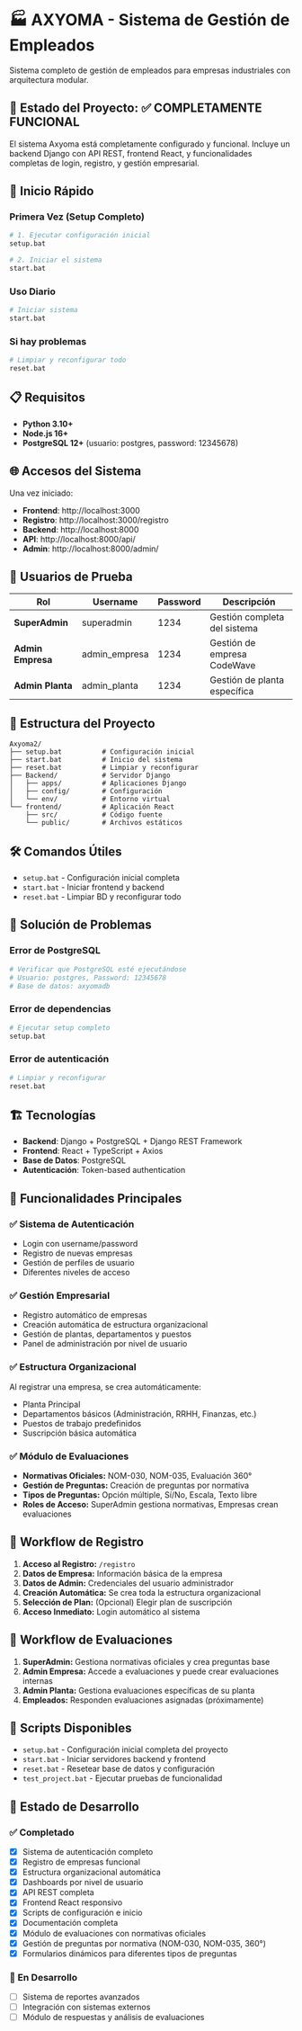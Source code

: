 # 🏭 AXYOMA - Sistema de Gestión de Empleados

Sistema completo de gestión de empleados para empresas industriales con arquitectura modular.

## 🚀 Estado del Proyecto: ✅ COMPLETAMENTE FUNCIONAL

El sistema Axyoma está completamente configurado y funcional. Incluye un backend Django con API REST, frontend React, y funcionalidades completas de login, registro, y gestión empresarial.

## 🚀 Inicio Rápido

### Primera Vez (Setup Completo)
```bash
# 1. Ejecutar configuración inicial
setup.bat

# 2. Iniciar el sistema
start.bat
```

### Uso Diario
```bash
# Iniciar sistema
start.bat
```

### Si hay problemas
```bash
# Limpiar y reconfigurar todo
reset.bat
```

## 📋 Requisitos

- **Python 3.10+** 
- **Node.js 16+** 
- **PostgreSQL 12+** (usuario: postgres, password: 12345678)

## 🌐 Accesos del Sistema

Una vez iniciado:
- **Frontend**: http://localhost:3000
- **Registro**: http://localhost:3000/registro
- **Backend**: http://localhost:8000
- **API**: http://localhost:8000/api/
- **Admin**: http://localhost:8000/admin/

## 👥 Usuarios de Prueba

| Rol | Username | Password | Descripción |
|-----|----------|----------|-------------|
| **SuperAdmin** | superadmin | 1234 | Gestión completa del sistema |
| **Admin Empresa** | admin_empresa | 1234 | Gestión de empresa CodeWave |
| **Admin Planta** | admin_planta | 1234 | Gestión de planta específica |

## 📁 Estructura del Proyecto

```
Axyoma2/
├── setup.bat          # Configuración inicial
├── start.bat          # Inicio del sistema
├── reset.bat          # Limpiar y reconfigurar
├── Backend/           # Servidor Django
│   ├── apps/          # Aplicaciones Django
│   ├── config/        # Configuración
│   └── env/           # Entorno virtual
└── frontend/          # Aplicación React
    ├── src/           # Código fuente
    └── public/        # Archivos estáticos
```

## 🛠️ Comandos Útiles

- `setup.bat` - Configuración inicial completa
- `start.bat` - Iniciar frontend y backend
- `reset.bat` - Limpiar BD y reconfigurar todo

## 🔧 Solución de Problemas

### Error de PostgreSQL
```bash
# Verificar que PostgreSQL esté ejecutándose
# Usuario: postgres, Password: 12345678
# Base de datos: axyomadb
```

### Error de dependencias
```bash
# Ejecutar setup completo
setup.bat
```

### Error de autenticación
```bash
# Limpiar y reconfigurar
reset.bat
```

## 🏗️ Tecnologías

- **Backend**: Django + PostgreSQL + Django REST Framework
- **Frontend**: React + TypeScript + Axios
- **Base de Datos**: PostgreSQL
- **Autenticación**: Token-based authentication

## 🎯 Funcionalidades Principales

### ✅ Sistema de Autenticación
- Login con username/password
- Registro de nuevas empresas
- Gestión de perfiles de usuario
- Diferentes niveles de acceso

### ✅ Gestión Empresarial
- Registro automático de empresas
- Creación automática de estructura organizacional
- Gestión de plantas, departamentos y puestos
- Panel de administración por nivel de usuario

### ✅ Estructura Organizacional
Al registrar una empresa, se crea automáticamente:
- Planta Principal
- Departamentos básicos (Administración, RRHH, Finanzas, etc.)
- Puestos de trabajo predefinidos
- Suscripción básica automática

### ✅ Módulo de Evaluaciones
- **Normativas Oficiales:** NOM-030, NOM-035, Evaluación 360°
- **Gestión de Preguntas:** Creación de preguntas por normativa
- **Tipos de Preguntas:** Opción múltiple, Sí/No, Escala, Texto libre
- **Roles de Acceso:** SuperAdmin gestiona normativas, Empresas crean evaluaciones

## 🔄 Workflow de Registro

1. **Acceso al Registro:** `/registro`
2. **Datos de Empresa:** Información básica de la empresa
3. **Datos de Admin:** Credenciales del usuario administrador
4. **Creación Automática:** Se crea toda la estructura organizacional
5. **Selección de Plan:** (Opcional) Elegir plan de suscripción
6. **Acceso Inmediato:** Login automático al sistema

## 🔄 Workflow de Evaluaciones

1. **SuperAdmin:** Gestiona normativas oficiales y crea preguntas base
2. **Admin Empresa:** Accede a evaluaciones y puede crear evaluaciones internas
3. **Admin Planta:** Gestiona evaluaciones específicas de su planta
4. **Empleados:** Responden evaluaciones asignadas (próximamente)

## 🔧 Scripts Disponibles

- `setup.bat` - Configuración inicial completa del proyecto
- `start.bat` - Iniciar servidores backend y frontend
- `reset.bat` - Resetear base de datos y configuración
- `test_project.bat` - Ejecutar pruebas de funcionalidad

## 🎯 Estado de Desarrollo

### ✅ Completado
- [x] Sistema de autenticación completo
- [x] Registro de empresas funcional
- [x] Estructura organizacional automática
- [x] Dashboards por nivel de usuario
- [x] API REST completa
- [x] Frontend React responsivo
- [x] Scripts de configuración e inicio
- [x] Documentación completa
- [x] Módulo de evaluaciones con normativas oficiales
- [x] Gestión de preguntas por normativa (NOM-030, NOM-035, 360°)
- [x] Formularios dinámicos para diferentes tipos de preguntas

### 🔄 En Desarrollo
- [ ] Sistema de reportes avanzados
- [ ] Integración con sistemas externos
- [ ] Módulo de respuestas y análisis de evaluaciones
